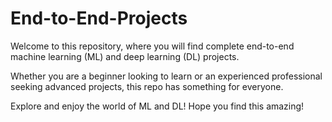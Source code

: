 # End-to-End-Projects

Welcome to this repository, where you will find complete end-to-end machine learning (ML) and deep learning (DL) projects. 

Whether you are a beginner looking to learn or an experienced professional seeking advanced projects, this repo has something for everyone. 

Explore and enjoy the world of ML and DL! Hope you find this amazing!

